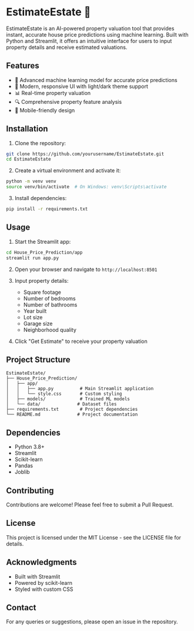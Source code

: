 # EstimateEstate 🏡

EstimateEstate is an AI-powered property valuation tool that provides instant, accurate house price predictions using machine learning. Built with Python and Streamlit, it offers an intuitive interface for users to input property details and receive estimated valuations.

## Features

- 🤖 Advanced machine learning model for accurate price predictions
- 🎨 Modern, responsive UI with light/dark theme support
- 📊 Real-time property valuation
- 🔍 Comprehensive property feature analysis
- 📱 Mobile-friendly design

## Installation

1. Clone the repository:
```bash
git clone https://github.com/yourusername/EstimateEstate.git
cd EstimateEstate
```

2. Create a virtual environment and activate it:
```bash
python -m venv venv
source venv/bin/activate  # On Windows: venv\Scripts\activate
```

3. Install dependencies:
```bash
pip install -r requirements.txt
```

## Usage

1. Start the Streamlit app:
```bash
cd House_Price_Prediction/app
streamlit run app.py
```

2. Open your browser and navigate to `http://localhost:8501`

3. Input property details:
   - Square footage
   - Number of bedrooms
   - Number of bathrooms
   - Year built
   - Lot size
   - Garage size
   - Neighborhood quality

4. Click "Get Estimate" to receive your property valuation

## Project Structure

```
EstimateEstate/
├── House_Price_Prediction/
│   ├── app/
│   │   ├── app.py          # Main Streamlit application
│   │   └── style.css       # Custom styling
│   ├── models/             # Trained ML models
│   └── data/              # Dataset files
├── requirements.txt        # Project dependencies
└── README.md              # Project documentation
```

## Dependencies

- Python 3.8+
- Streamlit
- Scikit-learn
- Pandas
- Joblib

## Contributing

Contributions are welcome! Please feel free to submit a Pull Request.

## License

This project is licensed under the MIT License - see the LICENSE file for details.

## Acknowledgments

- Built with Streamlit
- Powered by scikit-learn
- Styled with custom CSS

## Contact

For any queries or suggestions, please open an issue in the repository.
